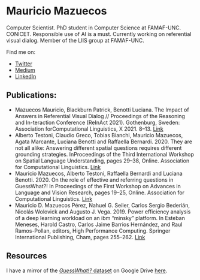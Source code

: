 # Mauricio Mazuecos

Computer Scientist. PhD student in Computer Science at FAMAF-UNC. CONICET. Responsible use of AI is a must. Currently working on referential visual dialog. Member of the LIIS group at FAMAF-UNC.


Find me on:
   - [Twitter](https://twitter.com/maury_green)
   - [Medium](https://maurygreen.medium.com/)
   - [LinkedIn](https://www.linkedin.com/in/mauricio-mazuecos-56b699133/)


## Publications:
  - Mazuecos  Mauricio,  Blackburn  Patrick,  Benotti  Luciana.  The Impact of Answers in Referential Visual Dialog  // Proceedings of the Reasoning and In-teraction Conference (ReInAct 2021). Gothenburg, Sweden: Association forComputational Linguistics, X 2021. 8–13. [Link](https://aclanthology.org/2021.reinact-1.2/)
  - Alberto Testoni, Claudio Greco, Tobias Bianchi, Mauricio Mazuecos, Agata Marcante, Luciana Benotti and Raffaella Bernardi. 2020. They are not all alike: Answering different spatial questions requires different grounding strategies. InProceedings of the Third International Workshop on Spatial Language Understanding,  pages 29–38, Online. Association for Computational Linguistics. [Link](https://www.aclweb.org/anthology/2020.splu-1.4/)
  - Mauricio Mazuecos, Alberto Testoni, Raffaella Bernardi and Luciana Benotti. 2020. On the role of effective and referring questions in GuessWhat?! In Proceedings of the First Workshop on Advances in Language and Vision Research, pages 19–25, Online. Association for Computational Linguistics. [Link](https://www.aclweb.org/anthology/2020.alvr-1.4/)
  - Mauricio D. Mazuecos Pérez, Nahuel G. Seiler, Carlos Sergio Bederián, Nicolás Wolovick and Augusto J. Vega. 2019. Power efficiency analysis of a deep learning workload on an ibm “minsky” platform. In Esteban Meneses, Harold Castro, Carlos Jaime Barrios Hernández, and Raul Ramos-Pollan, editors, High Performance Computing. Springer International Publishing, Cham, pages 255–262. [Link](https://cs.famaf.unc.edu.ar/~nicolasw/GPGPU/CARLA_2018_paper_36.pdf)

## Resources

I have a mirror of the [_GuessWhat!?_ dataset]() on Google Drive [here](https://drive.google.com/file/d/1JiJIV_Ve65SHriU8veTtLVWmlM-Nu6pi/view?usp=sharing).
